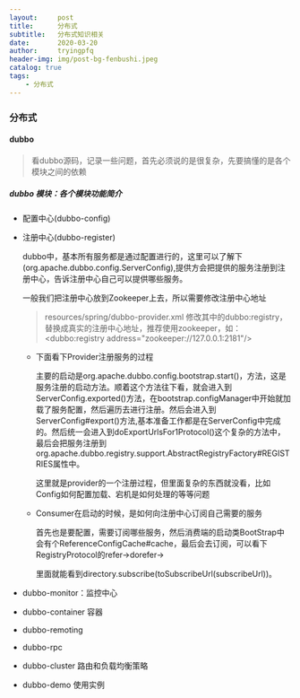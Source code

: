 ```yaml
---
layout:     post
title:      分布式
subtitle:   分布式知识相关
date:       2020-03-20
author:     tryingpfq
header-img: img/post-bg-fenbushi.jpeg
catalog: true
tags:
    - 分布式
---
```


### 分布式



#### dubbo

> 看dubbo源码，记录一些问题，首先必须说的是很复杂，先要搞懂的是各个模块之间的依赖



##### dubbo 模块：各个模块功能简介

* 配置中心(dubbo-config)

* 注册中心(dubbo-register)

  dubbo中，基本所有服务都是通过配置进行的，这里可以了解下(org.apache.dubbo.config.ServerConfig),提供方会把提供的服务注册到注册中心，告诉注册中心自己可以提供哪些服务。

  一般我们把注册中心放到Zookeeper上去，所以需要修改注册中心地址

  > resources/spring/dubbo-provider.xml 修改其中的dubbo:registry，替换成真实的注册中心地址，推荐使用zookeeper，如： <dubbo:registry address="zookeeper://127.0.0.1:2181"/>

  

  * 下面看下Provider注册服务的过程

    主要的启动是org.apache.dubbo.config.bootstrap.start()，方法，这是服务注册的启动方法。顺着这个方法往下看，就会进入到ServerConfig.exported()方法，在bootstrap.configManager中开始就加载了服务配置，然后遍历去进行注册。然后会进入到ServerConfig#export()方法,基本准备工作都是在ServerConfig中完成的。然后统一会进入到doExportUrlsFor1Protocol()这个复杂的方法中，最后会把服务注册到org.apache.dubbo.registry.support.AbstractRegistryFactory#REGISTRIES属性中。

    这里就是provider的一个注册过程，但里面复杂的东西就没看，比如Config如何配置加载、宕机是如何处理的等等问题

  * Consumer在启动的时候，是如何向注册中心订阅自己需要的服务

    首先也是要配置，需要订阅哪些服务，然后消费端的启动类BootStrap中会有个ReferenceConfigCache#cache，最后会去订阅，可以看下RegistryProtocol的refer->dorefer->

    里面就能看到directory.subscribe(toSubscribeUrl(subscribeUrl))。

    

* dubbo-monitor：监控中心

* dubbo-container 容器

* dubbo-remoting

* dubbo-rpc

* dubbo-cluster 路由和负载均衡策略

* dubbo-demo 使用实例